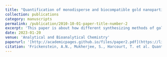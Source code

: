 ```yaml
---
title: "Quantification of monodisperse and biocompatible gold nanoparticles by single-particle ICP-MS"
collection: publications
category: manuscripts
permalink: /publication/2010-10-01-paper-title-number-2
excerpt: 'This paper is about how different synthesizing methods of gold-nanoparticles (AuNPs) can lead to different distributions of size per cluster. This is especially important in the context of building more complex superstructure.'
date: 2023-01-20
venue: 'Analytical and Bioanalytical Chemistry'
paperurl: '[http://academicpages.github.io/files/paper2.pdf](https://link.springer.com/article/10.1007/s00216-023-04540-x#citeas)'
citation: 'Frickenstein, A.N., Mukherjee, S., Harcourt, T. et al. Quantification of monodisperse and biocompatible gold nanoparticles by single-particle ICP-MS. Anal Bioanal Chem 415, 4353–4366 (2023). https://doi.org/10.1007/s00216-023-04540-x'
---
```



